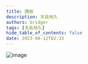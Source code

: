 ```yaml
---
title: 團結
description: 天長地久
authors: bridger
tags: [天長地久]
hide_table_of_contents: false
date: 2023-08-12T02:33
---
```



![image](https://e.brid.cf/i/2023/08/12/nun0th.webp)

<!-- truncate -->

